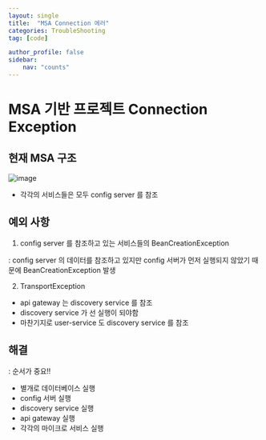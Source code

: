 ```yaml
---
layout: single
title:  "MSA Connection 에러"
categories: TroubleShooting
tag: [code]

author_profile: false
sidebar:
    nav: "counts"
---
```


# MSA 기반 프로젝트 Connection Exception

## 현재 MSA 구조

![image](https://user-images.githubusercontent.com/108928206/228510711-acefee11-5e0f-455f-8189-d90cd40bb255.png)

- 각각의 서비스들은 모두 config server 를 참조

## 예외 사항

1. config server 를 참조하고 있는 서비스들의 BeanCreationException
  
  : config server 의 데이터를 참조하고 있지만 config 서버가 먼저 실행되지 않았기 때문에 BeanCreationException 발생
  
2. TransportException

  - api gateway 는 discovery service 를 참조
  - discovery service 가 선 실행이 되야함
  - 마찬기지로 user-service 도 discovery service 를 참조

## 해결

: 순서가 중요!!

- 별개로 데이터베이스 실행
- config 서버 실행
- discovery service 실행
- api gateway 실행
- 각각의 마이크로 서비스 실행
